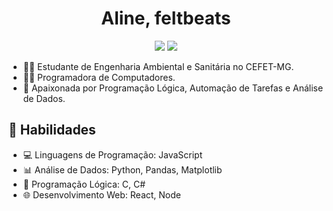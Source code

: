 <h1 align="center">Aline, feltbeats</h1>
<p align="center">
<a href="https://www.linkedin.com/in/alineolivaz/"><img src="https://img.shields.io/badge/LinkedIn-0077B5?style=for-the-badge&logo=linkedin&logoColor=white"/></a>
<a href="mailto:alineoliveiravaz@gmail.com"><img src="https://img.shields.io/badge/Microsoft_Outlook-0078D4?style=for-the-badge&logo=microsoft-outlook&logoColor=white"/></a>
</p>

- 👩‍🎓 Estudante de Engenharia Ambiental e Sanitária no CEFET-MG.
- 👩‍💻 Programadora de Computadores.
- 🧠 Apaixonada por Programação Lógica, Automação de Tarefas e Análise de Dados.

## 🚀 Habilidades

- 💻 Linguagens de Programação: JavaScript
- 📊 Análise de Dados: Python, Pandas, Matplotlib
- 🤖 Programação Lógica: C, C#
- 🌐 Desenvolvimento Web: React, Node
